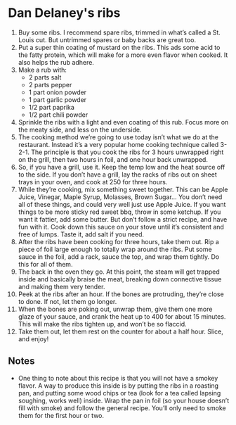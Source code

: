 # Dan Delaney's ribs

1.  Buy some ribs. I recommend spare ribs, trimmed in what’s called a St. Louis cut. But untrimmed spares or baby backs are great too.
2.  Put a super thin coating of mustard on the ribs. This ads some acid to the fatty protein, which will make for a more even flavor when cooked. It also helps the rub adhere.
3.  Make a rub with:
    * 2 parts salt
    * 2 parts pepper
    * 1 part onion powder
    * 1 part garlic powder
    * 1/2 part paprika
    * 1/2 part chili powder
4.  Sprinkle the ribs with a light and even coating of this rub. Focus more on the meaty side, and less on the underside.
5.  The cooking method we’re going to use today isn’t what we do at the restaurant. Instead it’s a very popular home cooking technique called 3-2-1. The principle is that you cook the ribs for 3 hours unwrapped right on the grill, then two hours in foil, and one hour back unwrapped.
6.  So, if you have a grill, use it. Keep the temp low and the heat source off to the side. If you don’t have a grill, lay the racks of ribs out on sheet trays in your oven, and cook at 250 for three hours.
7.  While they’re cooking, mix something sweet together. This can be Apple Juice, Vinegar, Maple Syrup, Molasses, Brown Sugar… You don’t need all of these things, and could very well just use Apple Juice. If you want things to be more sticky red sweet bbq, throw in some ketchup. If you want it fattier, add some butter. But don’t follow a strict recipe, and have fun with it. Cook down this sauce on your stove until it’s consistent and free of lumps. Taste it, add salt if you need.
8.  After the ribs have been cooking for three hours, take them out. Rip a piece of foil large enough to totally wrap around the ribs. Put some sauce in the foil, add a rack, sauce the top, and wrap them tightly. Do this for all of them.
9.  The back in the oven they go. At this point, the steam will get trapped inside and basically braise the meat, breaking down connective tissue and making them very tender.
10.  Peek at the ribs after an hour. If the bones are protruding, they’re close to done. If not, let them go longer.
11.  When the bones are poking out, unwrap them, give them one more glaze of your sauce, and crank the heat up to 400 for about 15 minutes. This will make the ribs tighten up, and won’t be so flaccid.
12.  Take them out, let them rest on the counter for about a half hour. Slice, and enjoy!

## Notes
* One thing to note about this recipe is that you will not have a smokey flavor. A way to produce this inside is by putting the ribs in a roasting pan, and putting some wood chips or tea (look for a tea called lapsing soughing, works well) inside. Wrap the pan in foil (so your house doesn’t fill with smoke) and follow the general recipe. You’ll only need to smoke them for the first hour or two.

